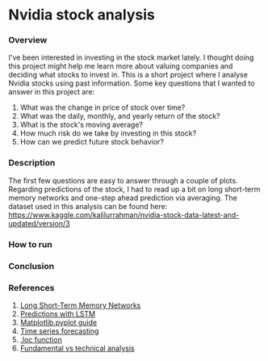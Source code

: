# Nvidia stock analysis

### Overview
I've been interested in investing in the stock market lately. I thought doing this project might help me learn more about valuing companies and deciding what stocks to invest in. This is a short project where I analyse Nvidia stocks using past information. Some key questions that I wanted to answer in this project are:
1. What was the change in price of stock over time?
2. What was the daily, monthly, and yearly return of the stock?
3. What is the stock's moving average?
4. How much risk do we take by investing in this stock?
5. How can we predict future stock behavior?

### Description
The first few questions are easy to answer through a couple of plots. Regarding predictions of the stock, I had to read up a bit on long short-term memory networks and one-step ahead prediction via averaging. The dataset used in this analysis can be found here: https://www.kaggle.com/kalilurrahman/nvidia-stock-data-latest-and-updated/version/3

### How to run

### Conclusion

### References
1. [Long Short-Term Memory Networks](https://machinelearningmastery.com/gentle-introduction-long-short-term-memory-networks-experts/)
2. [Predictions with LSTM](https://www.datacamp.com/community/tutorials/lstm-python-stock-market)
3. [Matplotlib.pyplot guide](matplotlib.pyplot)
4. [Time series forecasting](https://www.analyticsvidhya.com/blog/2020/11/stock-market-price-trend-prediction-using-time-series-forecasting/)
5. [.loc function](https://towardsdatascience.com/a-python-beginners-look-at-loc-part-1-cb1e1e565ec2)
6. [Fundamental vs technical analysis](https://www.investopedia.com/ask/answers/difference-between-fundamental-and-technical-analysis/)